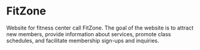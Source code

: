 # FitZone
Website for fitness center call FitZone. The goal of the website is to attract new members, provide information about services, promote class schedules, and facilitate membership sign-ups and inquiries.
